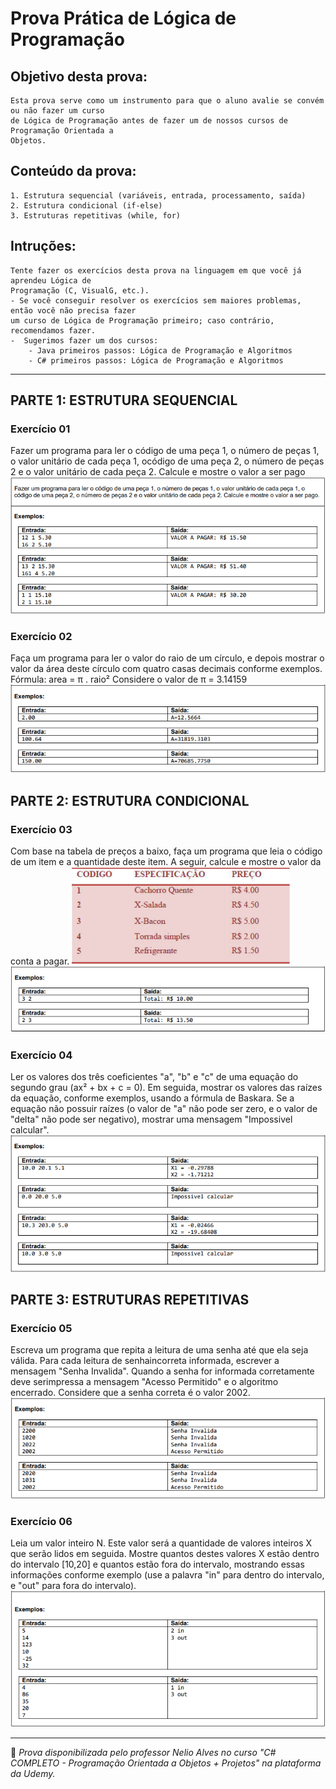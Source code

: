 # Prova Prática de Lógica de Programação
## Objetivo desta prova:
    Esta prova serve como um instrumento para que o aluno avalie se convém ou não fazer um curso
    de Lógica de Programação antes de fazer um de nossos cursos de Programação Orientada a
    Objetos.

## Conteúdo da prova:
    1. Estrutura sequencial (variáveis, entrada, processamento, saída)
    2. Estrutura condicional (if-else)
    3. Estruturas repetitivas (while, for)

## Intruções:
    Tente fazer os exercícios desta prova na linguagem em que você já aprendeu Lógica de
    Programação (C, VisualG, etc.).
    - Se você conseguir resolver os exercícios sem maiores problemas, então você não precisa fazer
    um curso de Lógica de Programação primeiro; caso contrário, recomendamos fazer.
    -  Sugerimos fazer um dos cursos:
        - Java primeiros passos: Lógica de Programação e Algoritmos
        - C# primeiros passos: Lógica de Programação e Algoritmos


---


## PARTE 1: ESTRUTURA SEQUENCIAL

### **Exercício 01**

Fazer um programa para ler o código de uma peça 1, o número de peças 1, o valor unitário de cada peça 1, ocódigo de uma peça 2, o número de peças 2 e o valor unitário de cada peça 2. Calcule e mostre o valor a ser pago
<img src="/img/Exercicio01.png">

### **Exercício 02**

Faça um programa para ler o valor do raio de um círculo, e depois mostrar o valor da área deste círculo com quatro casas decimais conforme exemplos.
Fórmula: area = π . raio²
Considere o valor de π = 3.14159
<img src="/img/Exercicio02.png">


## PARTE 2: ESTRUTURA CONDICIONAL

### **Exercício 03**
Com base na tabela de preços a baixo, faça um programa que leia o código de um item e a quantidade deste item. A seguir, calcule e mostre o valor da conta a pagar.
<img src="/img/tabela.png">
<img src="/img/Exercicio03.png">

### **Exercício 04**
Ler os valores dos três coeficientes "a", "b" e "c" de uma equação do segundo grau (ax² + bx + c = 0). Em seguida, mostrar os valores das raízes da equação, conforme exemplos, usando a fórmula de Baskara. Se a equação não possuir raízes (o valor de "a" não pode ser zero, e o valor de "delta" não pode ser negativo), mostrar uma mensagem "Impossivel calcular". 
<img src="/img/Exercicio04.png">


## PARTE 3: ESTRUTURAS REPETITIVAS

### **Exercício 05**
Escreva um programa que repita a leitura de uma senha até que ela seja válida. Para cada leitura de senhaincorreta informada, escrever a mensagem "Senha Invalida". Quando a senha for informada corretamente deve serimpressa a mensagem "Acesso Permitido" e o algoritmo encerrado. Considere que a senha correta é o valor 2002.
<img src="/img/Exercicio05.png">

### **Exercício 06**
Leia um valor inteiro N. Este valor será a quantidade de valores inteiros X que serão lidos em seguida. Mostre quantos destes valores X estão dentro do intervalo [10,20] e quantos estão fora do intervalo, mostrando essas informações conforme exemplo (use a palavra "in" para dentro do intervalo, e "out" para fora do intervalo).
<img src="/img/Exercicio06.png">


---

📌 *Prova disponibilizada pelo professor Nelio Alves no curso "C# COMPLETO - Programação Orientada a Objetos + Projetos" na plataforma da Udemy.*


